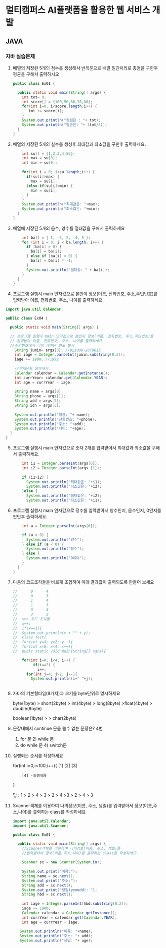 # 멀티캠퍼스 AI플랫폼을 활용한 웹 서비스 개발

## JAVA 

### 자바 실습문제

1. 배열의 저장된 5개의 점수를 생성해서 반복문으로 배열 일관처리로 총점을 구한후 평균을 구해서 출력하시오

   ``` java
   public class Ex01 {
   
     public static void main(String[] args) {
       int tot= 0;
       int score[] = {100,50,60,70,80};
       for(int i=0; i<score.length;i++) {
          tot += score[i];
       }
       System.out.println("총점은 : "+ tot);
       System.out.println("평균은: "+ (tot/5));   
     }
   }
   ```
   
2. 배열의 저장된 5개의 실수를 생성후 최대값과 최소값을 구한후 출력하세요. 

   ``` java
       int su[] = {1,2,3,4,56};
       int max = su[0];
       int min = su[0];
       
       for(int i = 0; i<su.length;i++) {
         if(su[i]>max) {
           max = su[i];
         }else if(su[i]<min) {
           min = su[i];
         }    
       }
       System.out.println("최대값은: "+max);
       System.out.println("최소값은: "+min);
     }
   }
   ```
   
3. 배열에 저장된 5개의 음수, 양수를 절대값을 구해서 출력하세요 

   ```java
       int ba[] = { 1, -3, 2, -4, 5 };
       for (int i = 0; i < ba.length; i++) {
         if (ba[i] > 0) {
           ba[i] = ba[i];
         } else if (ba[i] < 0) {
           ba[i] = ba[i] * -1;
         }
         System.out.println("절대값: " + ba[i]);
       }
     }
   }
   ```
   
4.  프로그램 실행시 main 인자값으로 본인이 정보(이름, 전화번호, 주소,주민번호)를 입력받아 이름, 전화번호, 주소, 나이를 출력하세요. 

   ```java
   import java.util.Calendar;
   
   public class Ex04 {
   
     public static void main(String[] args) {
   
     // 프로그램 실행시 main 인자값으로 본인이 정보(이름, 전화번호, 주소,주민번호)를
     // 입력받아 이름, 전화번호, 주소, 나이를 출력하세요.
     //주민번호에서 나의 태어난 연도 뽑기 
       String jumin= args[3]; //921008-2078815 
       int iage = Integer.parseInt(jumin.substring(0,2)); 
       iage += 1900; //1992 
        
       //현재년도 알아내기 
       Calendar calendar = Calendar.getInstance(); 
       int currYear= calendar.get(Calendar.YEAR); 
       int age = currYear - iage;
       
       String name = args[0];
       String phone = args[1];
       String add = args[2];
       String idn = args[3];
       
       System.out.println("이름: "+ name);
       System.out.println("전화번호: "+phone);
       System.out.println("주소: "+add);
       System.out.println("나이: "+age);
     }
   }
   ```

5. 프로그램 실행시 main 인자값으로  숫자 2개를 입력받아서 최대값과 최소값을 구해서 출력하세요. 

   ``` java
       int i1 = Integer.parseInt(args[0]);
       int i2 = Integer.parseInt(args [1]);
       
       if (i1>i2) {
         System.out.println("최대값은: "+i1);
         System.out.println("최소값은: "+i2);
       }else {
         System.out.println("최대값은: "+i2);
         System.out.println("최소값은: "+i1);
   ```

6. 프로그램 실행시 main 인자값으로 정수를 입력받아서 양수인지, 음수인지, 0인지를 판단후 출력하세요. 

   ``` java
       int a = Integer.parseInt(args[0]);
   
       if (a > 0) {
         System.out.println("양수");
       } else if (a < 0) {
         System.out.println("음수");
       } else {
         System.out.println("0이다");
       }
     }
   }
   ```

7. 다음의 코드조각들을 바르게 조합하여 아래 결과값이 출력되도록 만들어 보세요

   ``` java
   //      0      4
   //      0      3
   //      1      4
   //      1      3
   //      3      4
   //      3      3
   //  >>> 코드 조각들
   //  x++;
   //  if(x==1){
   //  System.out.println(x + "" + y);
   //  class Test{
   //  for(int y=4; y>2; y--){
   //  for(int x=0; x<4; x++){
   //  publc static void main(String[] agrs){
   
       for(int i=0; i<4; i++) {
            if(i==2) {
              i++; 
         for(int j=4; j>2; j--){
           System.out.println(i+" "+j);
           
   ```

8. 자바의 기본형타입(8가지)과 크기를 byte단위로 명시하세요

   byte(1byte) > short(2byte) > int(4byte) > long(8byte) >float(4byte) > double(8byte)

   boolean(1byte) > >  char(2byte)

9.  문장내에서 continue 문을 쓸수 없는 문장은? 4번

    1)  for 문           2) while 문
    3)  do while 문      4) switch문

10. 실행되는 순서를 작성하세요

       for(int i=0;i<100;i++){
              [1]    [2]    [3]

            [4] -실행내용

       }

       답 : 1 > 2 > 4 > 3 > 2 > 4 >3 > 2 > 4 > 3

11. Scanner객체를 이용하여 나의정보(이름, 주소, 생일)를 입력받아서 정보(이름,주소,나이)를 출력하는 class를 작성하세요

    ``` java
    import java.util.Calendar;
    import java.util.Scanner;
    
    public class Ex01 {
    
      public static void main(String[] args) {
        //Scanner객체를 이용하여 나의정보(이름, 주소, 생일)를 
        //입력받아서 정보(이름,주소,나이)를 출력하는 class를 작성하세요\
        
        Scanner sc = new Scanner(System.in);
        
        System.out.print("이름:");
        String name = sc.next();
        System.out.print("주소:");
        String add = sc.next();
        System.out.print("생일(yymmdd): ");
        String hbd = sc.next();
        
        int iage = Integer.parseInt(hbd.substring(0,2));
        iage += 1900;
        Calendar calendar = Calendar.getInstance();
        int currYear = calendar.get(Calendar.YEAR);
        int age = currYear - iage;
        
       System.out.println("이름: "+name);
       System.out.println("주소: "+ add);
       System.out.println("생일: "+ age);
    ```

    
